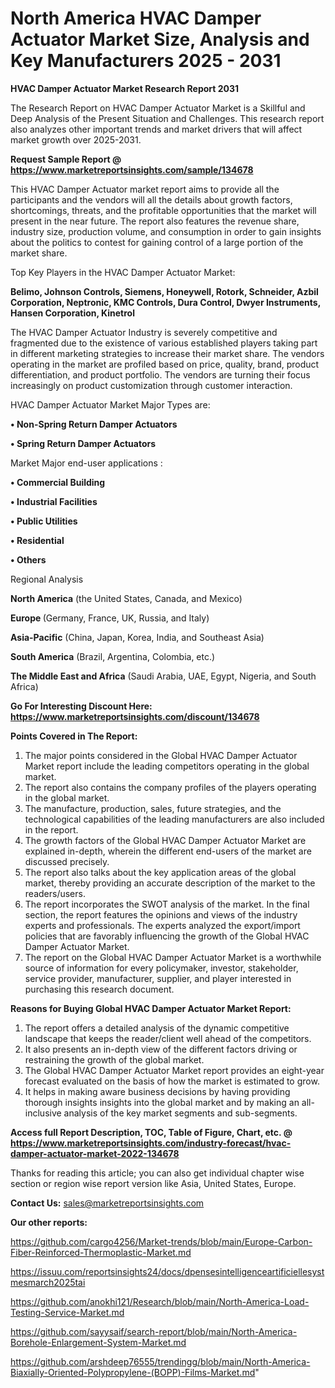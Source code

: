 # North America HVAC Damper Actuator Market Size, Analysis and Key Manufacturers 2025 - 2031

<strong>HVAC Damper Actuator Market Research Report 2031</strong>

The Research Report on HVAC Damper Actuator Market is a Skillful and Deep Analysis of the Present Situation and Challenges. This research report also analyzes other important trends and market drivers that will affect market growth over 2025-2031.

<strong>Request Sample Report @ <a href=https://www.marketreportsinsights.com/sample/134678>https://www.marketreportsinsights.com/sample/134678</a></strong>

This HVAC Damper Actuator market report aims to provide all the participants and the vendors will all the details about growth factors, shortcomings, threats, and the profitable opportunities that the market will present in the near future. The report also features the revenue share, industry size, production volume, and consumption in order to gain insights about the politics to contest for gaining control of a large portion of the market share.

Top Key Players in the HVAC Damper Actuator Market:

<strong>Belimo, Johnson Controls, Siemens, Honeywell, Rotork, Schneider, Azbil Corporation, Neptronic, KMC Controls, Dura Control, Dwyer Instruments, Hansen Corporation, Kinetrol</strong>

The HVAC Damper Actuator Industry is severely competitive and fragmented due to the existence of various established players taking part in different marketing strategies to increase their market share. The vendors operating in the market are profiled based on price, quality, brand, product differentiation, and product portfolio. The vendors are turning their focus increasingly on product customization through customer interaction.

HVAC Damper Actuator Market Major Types are:

<strong>• Non-Spring Return Damper Actuators

• Spring Return Damper Actuators</strong>

Market Major end-user applications :

<strong>• Commercial Building

• Industrial Facilities

• Public Utilities

• Residential

• Others</strong>

Regional Analysis

</u><strong><b>North America</b></strong> (the United States, Canada, and Mexico)

<strong><b>Europe </b></strong>(Germany, France, UK, Russia, and Italy)

<strong><b>Asia-Pacific</b></strong> (China, Japan, Korea, India, and Southeast Asia)

<strong><b>South America</b></strong> (Brazil, Argentina, Colombia, etc.)

<strong><b>The Middle East and Africa</b></strong> (Saudi Arabia, UAE, Egypt, Nigeria, and South Africa)

<strong>Go For Interesting Discount Here: <a href=https://www.marketreportsinsights.com/discount/134678>https://www.marketreportsinsights.com/discount/134678</a></strong>

<strong>Points Covered in The Report:</strong>
<ol>
  <li>The major points considered in the Global HVAC Damper Actuator Market report include the leading competitors operating in the global market.</li>
  <li>The report also contains the company profiles of the players operating in the global market.</li>
  <li>The manufacture, production, sales, future strategies, and the technological capabilities of the leading manufacturers are also included in the report.</li>
  <li>The growth factors of the Global HVAC Damper Actuator Market are explained in-depth, wherein the different end-users of the market are discussed precisely.</li>
  <li>The report also talks about the key application areas of the global market, thereby providing an accurate description of the market to the readers/users.</li>
  <li>The report incorporates the SWOT analysis of the market. In the final section, the report features the opinions and views of the industry experts and professionals. The experts analyzed the export/import policies that are favorably influencing the growth of the Global HVAC Damper Actuator Market.</li>
  <li>The report on the Global HVAC Damper Actuator Market is a worthwhile source of information for every policymaker, investor, stakeholder, service provider, manufacturer, supplier, and player interested in purchasing this research document.</li>
</ol>
<strong>Reasons for Buying Global HVAC Damper Actuator Market Report:</strong>

<ol>
  <li>The report offers a detailed analysis of the dynamic competitive landscape that keeps the reader/client well ahead of the competitors.</li>
  <li>It also presents an in-depth view of the different factors driving or restraining the growth of the global market.</li>
  <li>The Global HVAC Damper Actuator Market report provides an eight-year forecast evaluated on the basis of how the market is estimated to grow.</li>
  <li>It helps in making aware business decisions by having providing thorough insights insights into the global market and by making an all-inclusive analysis of the key market segments and sub-segments.</li>
</ol>
<strong>Access full Report Description, TOC, Table of Figure, Chart, etc. @ <a href=https://www.marketreportsinsights.com/industry-forecast/hvac-damper-actuator-market-2022-134678>https://www.marketreportsinsights.com/industry-forecast/hvac-damper-actuator-market-2022-134678</a></strong>


Thanks for reading this article; you can also get individual chapter wise section or region wise report version like Asia, United States, Europe.

<strong>Contact Us:</strong>
sales@marketreportsinsights.com

<strong>Our other reports:</strong>

<a href=https://github.com/cargo4256/Market-trends/blob/main/Europe-Carbon-Fiber-Reinforced-Thermoplastic-Market.md>https://github.com/cargo4256/Market-trends/blob/main/Europe-Carbon-Fiber-Reinforced-Thermoplastic-Market.md</a>

<a href=https://issuu.com/reportsinsights24/docs/dpensesintelligenceartificiellesystmesmarch2025tai>https://issuu.com/reportsinsights24/docs/dpensesintelligenceartificiellesystmesmarch2025tai</a>

<a href=https://github.com/anokhi121/Research/blob/main/North-America-Load-Testing-Service-Market.md>https://github.com/anokhi121/Research/blob/main/North-America-Load-Testing-Service-Market.md</a>

<a href=https://github.com/sayysaif/search-report/blob/main/North-America-Borehole-Enlargement-System-Market.md>https://github.com/sayysaif/search-report/blob/main/North-America-Borehole-Enlargement-System-Market.md</a>

<a href=https://github.com/arshdeep76555/trendingg/blob/main/North-America-Biaxially-Oriented-Polypropylene-(BOPP)-Films-Market.md>https://github.com/arshdeep76555/trendingg/blob/main/North-America-Biaxially-Oriented-Polypropylene-(BOPP)-Films-Market.md</a>"
